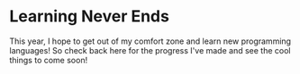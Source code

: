 # Learning Never Ends

This year, I hope to get out of my comfort zone and learn new programming languages! So check back here for the progress I've made and see the cool things to come soon!
